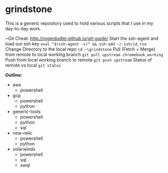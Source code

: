 # grindstone

This is a generic repository used to hold various scripts that I use in my day-to-day work.

~Git Cheat: http://rogerdudler.github.io/git-guide/
Start the ssh-agent and load our ssh key
`eval "$(ssh-agent -s)" && ssh-add ~/.ssh/id_rsa`
Change Directory to the local repo
`cd ~\grindstone`
Pull (Fetch + Merge) from remote to local working branch
`git pull upstream chromebook_working`
Push from local working branch to remote
`git push upstream`
Status of remote vs local
`git status`

**Outline:**

- aws
  - powershell
- gcp
  - powershell
  - python
- generic-tools
  - powershell
  - python
  - sql
- new-relic
  - powershell
  - python
- solarwinds
  - powershell
  - sql
  - swql
